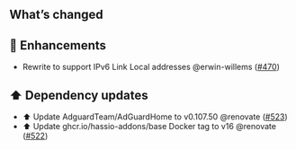 ## What’s changed

## 🚀 Enhancements

- Rewrite to support IPv6 Link Local addresses @erwin-willems ([#470](https://github.com/hassio-addons/addon-adguard-home/pull/470))

## ⬆️ Dependency updates

- ⬆️ Update AdguardTeam/AdGuardHome to v0.107.50 @renovate ([#523](https://github.com/hassio-addons/addon-adguard-home/pull/523))
- ⬆️ Update ghcr.io/hassio-addons/base Docker tag to v16 @renovate ([#522](https://github.com/hassio-addons/addon-adguard-home/pull/522))
